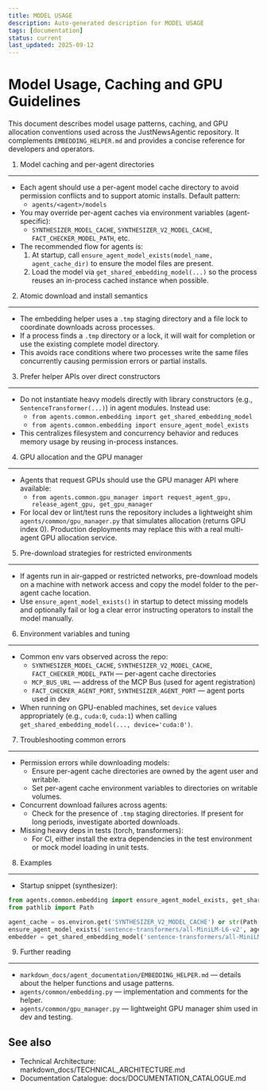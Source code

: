 ```yaml
---
title: MODEL USAGE
description: Auto-generated description for MODEL USAGE
tags: [documentation]
status: current
last_updated: 2025-09-12
---
```


Model Usage, Caching and GPU Guidelines
======================================

This document describes model usage patterns, caching, and GPU allocation conventions used across the JustNewsAgentic repository. It complements `EMBEDDING_HELPER.md` and provides a concise reference for developers and operators.

1. Model caching and per-agent directories
----------------------------------------
- Each agent should use a per-agent model cache directory to avoid permission conflicts and to support atomic installs. Default pattern:
  - `agents/<agent>/models`
- You may override per-agent caches via environment variables (agent-specific):
  - `SYNTHESIZER_MODEL_CACHE`, `SYNTHESIZER_V2_MODEL_CACHE`, `FACT_CHECKER_MODEL_PATH`, etc.
- The recommended flow for agents is:
  1. At startup, call `ensure_agent_model_exists(model_name, agent_cache_dir)` to ensure the model files are present.
  2. Load the model via `get_shared_embedding_model(...)` so the process reuses an in-process cached instance when possible.

2. Atomic download and install semantics
----------------------------------------
- The embedding helper uses a `.tmp` staging directory and a file lock to coordinate downloads across processes.
- If a process finds a `.tmp` directory or a lock, it will wait for completion or use the existing complete model directory.
- This avoids race conditions where two processes write the same files concurrently causing permission errors or partial installs.

3. Prefer helper APIs over direct constructors
---------------------------------------------
- Do not instantiate heavy models directly with library constructors (e.g., `SentenceTransformer(...)`) in agent modules. Instead use:
  - `from agents.common.embedding import get_shared_embedding_model`
  - `from agents.common.embedding import ensure_agent_model_exists`
- This centralizes filesystem and concurrency behavior and reduces memory usage by reusing in-process instances.

4. GPU allocation and the GPU manager
------------------------------------
- Agents that request GPUs should use the GPU manager API where available:
  - `from agents.common.gpu_manager import request_agent_gpu, release_agent_gpu, get_gpu_manager`
- For local dev or lint/test runs the repository includes a lightweight shim `agents/common/gpu_manager.py` that simulates allocation (returns GPU index 0). Production deployments may replace this with a real multi-agent GPU allocation service.

5. Pre-download strategies for restricted environments
-----------------------------------------------------
- If agents run in air-gapped or restricted networks, pre-download models on a machine with network access and copy the model folder to the per-agent cache location.
- Use `ensure_agent_model_exists()` in startup to detect missing models and optionally fail or log a clear error instructing operators to install the model manually.

6. Environment variables and tuning
-----------------------------------
- Common env vars observed across the repo:
  - `SYNTHESIZER_MODEL_CACHE`, `SYNTHESIZER_V2_MODEL_CACHE`, `FACT_CHECKER_MODEL_PATH` — per-agent cache directories
  - `MCP_BUS_URL` — address of the MCP Bus (used for agent registration)
  - `FACT_CHECKER_AGENT_PORT`, `SYNTHESIZER_AGENT_PORT` — agent ports used in dev
- When running on GPU-enabled machines, set `device` values appropriately (e.g., `cuda:0`, `cuda:1`) when calling `get_shared_embedding_model(..., device='cuda:0')`.

7. Troubleshooting common errors
--------------------------------
- Permission errors while downloading models:
  - Ensure per-agent cache directories are owned by the agent user and writable.
  - Set per-agent cache environment variables to directories on writable volumes.
- Concurrent download failures across agents:
  - Check for the presence of `.tmp` staging directories. If present for long periods, investigate aborted downloads.
- Missing heavy deps in tests (torch, transformers):
  - For CI, either install the extra dependencies in the test environment or mock model loading in unit tests.

8. Examples
-----------
- Startup snippet (synthesizer):

```python
from agents.common.embedding import ensure_agent_model_exists, get_shared_embedding_model
from pathlib import Path

agent_cache = os.environ.get('SYNTHESIZER_V2_MODEL_CACHE') or str(Path('./agents/synthesizer/models').resolve())
ensure_agent_model_exists('sentence-transformers/all-MiniLM-L6-v2', agent_cache)
embedder = get_shared_embedding_model('sentence-transformers/all-MiniLM-L6-v2', cache_folder=agent_cache, device='cpu')
```

9. Further reading
------------------
- `markdown_docs/agent_documentation/EMBEDDING_HELPER.md` — details about the helper functions and usage patterns.
- `agents/common/embedding.py` — implementation and comments for the helper.
- `agents/common/gpu_manager.py` — lightweight GPU manager shim used in dev and testing.

## See also

- Technical Architecture: markdown_docs/TECHNICAL_ARCHITECTURE.md
- Documentation Catalogue: docs/DOCUMENTATION_CATALOGUE.md

